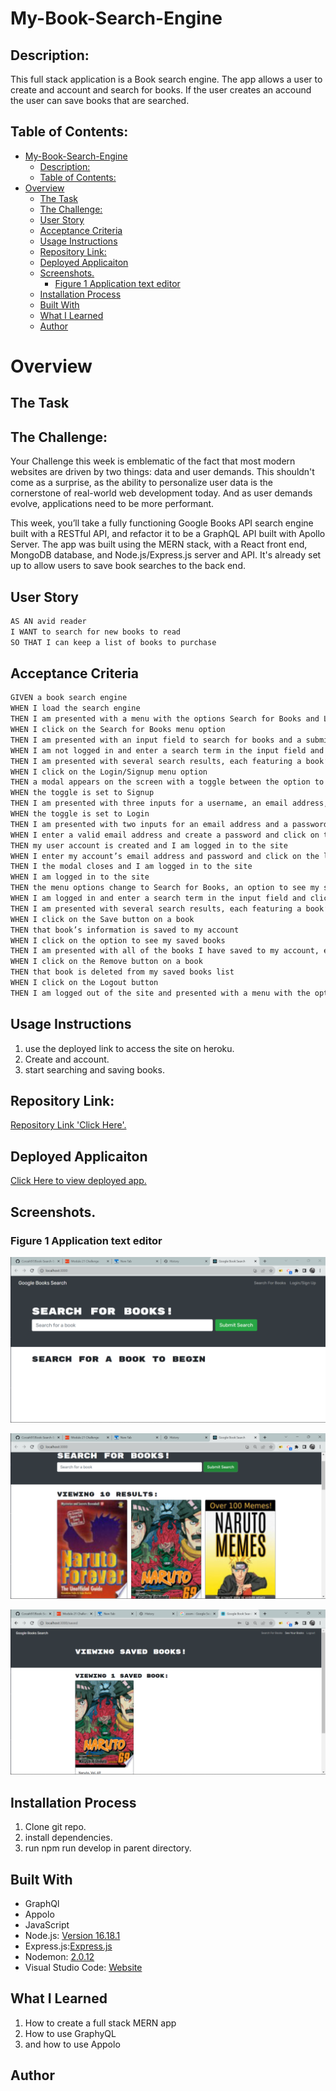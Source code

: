 # My-Book-Search-Engine

  
## Description:

This full stack application is a Book search engine. The app allows a user to create and account and search for books. If the user creates an accound the user can save books that are searched. 

## Table of Contents:
- [My-Book-Search-Engine](#my-book-search-engine)
  - [Description:](#description)
  - [Table of Contents:](#table-of-contents)
- [Overview](#overview)
  - [The Task](#the-task)
  - [The Challenge:](#the-challenge)
  - [User Story](#user-story)
  - [Acceptance Criteria](#acceptance-criteria)
  - [Usage Instructions](#usage-instructions)
  - [Repository Link:](#repository-link)
  - [Deployed Applicaiton](#deployed-applicaiton)
  - [Screenshots.](#screenshots)
    - [Figure 1 Application text editor](#figure-1-application-text-editor)
  - [Installation Process](#installation-process)
  - [Built With](#built-with)
  - [What I Learned](#what-i-learned)
  - [Author](#author)

# Overview

## The Task

## The Challenge:
Your Challenge this week is emblematic of the fact that most modern websites are driven by two things: data and user demands. This shouldn't come as a surprise, as the ability to personalize user data is the cornerstone of real-world web development today. And as user demands evolve, applications need to be more performant.

This week, you’ll take a fully functioning Google Books API search engine built with a RESTful API, and refactor it to be a GraphQL API built with Apollo Server. The app was built using the MERN stack, with a React front end, MongoDB database, and Node.js/Express.js server and API. It's already set up to allow users to save book searches to the back end.

## User Story
```md
AS AN avid reader
I WANT to search for new books to read
SO THAT I can keep a list of books to purchase
```

## Acceptance Criteria
```md
GIVEN a book search engine
WHEN I load the search engine
THEN I am presented with a menu with the options Search for Books and Login/Signup and an input field to search for books and a submit button
WHEN I click on the Search for Books menu option
THEN I am presented with an input field to search for books and a submit button
WHEN I am not logged in and enter a search term in the input field and click the submit button
THEN I am presented with several search results, each featuring a book’s title, author, description, image, and a link to that book on the Google Books site
WHEN I click on the Login/Signup menu option
THEN a modal appears on the screen with a toggle between the option to log in or sign up
WHEN the toggle is set to Signup
THEN I am presented with three inputs for a username, an email address, and a password, and a signup button
WHEN the toggle is set to Login
THEN I am presented with two inputs for an email address and a password and login button
WHEN I enter a valid email address and create a password and click on the signup button
THEN my user account is created and I am logged in to the site
WHEN I enter my account’s email address and password and click on the login button
THEN I the modal closes and I am logged in to the site
WHEN I am logged in to the site
THEN the menu options change to Search for Books, an option to see my saved books, and Logout
WHEN I am logged in and enter a search term in the input field and click the submit button
THEN I am presented with several search results, each featuring a book’s title, author, description, image, and a link to that book on the Google Books site and a button to save a book to my account
WHEN I click on the Save button on a book
THEN that book’s information is saved to my account
WHEN I click on the option to see my saved books
THEN I am presented with all of the books I have saved to my account, each featuring the book’s title, author, description, image, and a link to that book on the Google Books site and a button to remove a book from my account
WHEN I click on the Remove button on a book
THEN that book is deleted from my saved books list
WHEN I click on the Logout button
THEN I am logged out of the site and presented with a menu with the options Search for Books and Login/Signup and an input field to search for books and a submit button  
```


## Usage Instructions

1. use the deployed link to access the site on heroku. 
2. Create and account.
3. start searching and saving books.


## Repository Link:
[Repository Link 'Click Here'.](https://github.com/Corzah97/Book-Search-Engine)

## Deployed Applicaiton 
[Click Here to view deployed app.]()

## Screenshots.
### Figure 1 Application text editor
![screen shot 1](./Assets/home.png)

![screen shot 2](./Assets/search.png)

![screen shot 2](./Assets/saved.png)


## Installation Process
1. Clone git repo.
2. install dependencies.
3. run npm run develop in parent directory.

## Built With

- GraphQl
- Appolo 
- JavaScript
- Node.js: [Version 16.18.1](https://nodejs.org/en/blog/release/v16.18.1/)
- Express.js:[Express.js](https://expressjs.com/en/starter/installing.html)
- Nodemon: [2.0.12](https://www.npmjs.com/package/nodemon/v/2.0.12)
- Visual Studio Code: [Website](https://code.visualstudio.com/)

## What I Learned
1. How to create a full stack MERN app
2. How to use GraphyQL
3. and how to use Appolo

## Author
